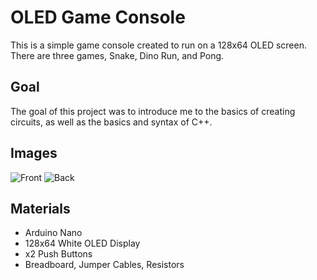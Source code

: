 # OLED Game Console

This is a simple game console created to run on a 128x64 OLED screen. There are three games, Snake, Dino Run, and Pong.

## Goal

The goal of this project was to introduce me to the basics of creating circuits, as well as the basics and syntax of C++.

## Images
![Front](https://github.com/[AmanRV]/[OLED_GameConsole]/blob/[main]/FrontCircuit.jpg?raw=true)
![Back](https://github.com/[AmanRV]/[OLED_GameConsole]/blob/[main]/BackCircuit.jpg?raw=true)

## Materials

- Arduino Nano
- 128x64 White OLED Display
- x2 Push Buttons
- Breadboard, Jumper Cables, Resistors
